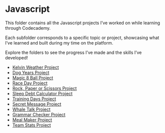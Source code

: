 # Javascript

This folder contains all the Javascript projects I’ve worked on while learning through Codecademy. 

Each subfolder corresponds to a specific topic or project, showcasing what I’ve learned and built during my time on the platform.

Explore the folders to see the progress I’ve made and the skills I’ve developed!

- [Kelvin Weather Project](Kelvin%20Weather%20Project/README.md)
- [Dog Years Project](Dog%20Years%20Project/README.md)
- [Magic 8 Ball Project](Magic%208%20Ball%20Project/README.md)
- [Race Day Project](Race%20Day%20Project/README.md)
- [Rock, Paper or Scissors Project](Rock,%20Paper%20or%20Scissors%20Project/README.md)
- [Sleep Debt Calculator Project](Sleep%20Debt%20Calculator%20Project/README.md)
- [Training Days Project](Training%20Days%20Project/README.md)
- [Secret Message Project](Secret%20Message%20Project/README.md)
- [Whale Talk Project](Whale%20Talk%20Project/README.md)
- [Grammar Checker Project](Grammar%20Checker%20Project/README.md)
- [Meal Maker Project](Meal%20Maker%20Project/README.md)
- [Team Stats Project](Team%20Stats%20Project/README.md)